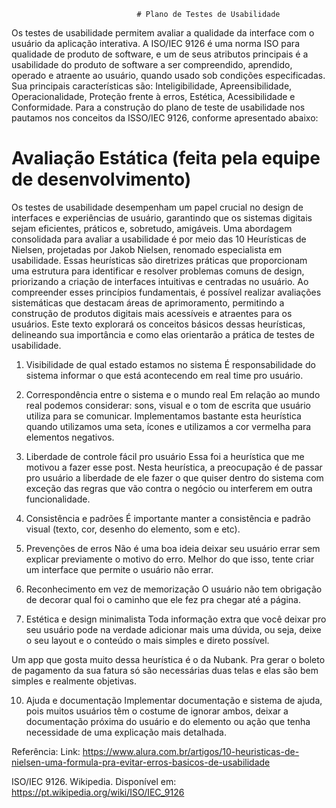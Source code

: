                                 # Plano de Testes de Usabilidade
                                
Os testes de usabilidade permitem avaliar a qualidade da interface com o usuário da aplicação interativa. A ISO/IEC 9126 é uma norma ISO para qualidade de produto de software, e um de seus atributos principais é a usabilidade do produto de software a ser compreendido, aprendido, operado e atraente ao usuário, quando usado sob condições especificadas. Sua principais características são: Inteligibilidade, Apreensibilidade, Operacionalidade, Proteção frente à erros, Estética, Acessibilidade e Conformidade. Para a construção do plano de teste de usabilidade nos pautamos nos conceitos da ISSO/IEC 9126, conforme apresentado abaixo:






# Avaliação Estática (feita pela equipe de desenvolvimento) 

Os testes de usabilidade desempenham um papel crucial no design de interfaces e experiências de usuário, garantindo que os sistemas digitais sejam eficientes, práticos e, sobretudo, amigáveis. Uma abordagem consolidada para avaliar a usabilidade é por meio das 10 Heurísticas de Nielsen, projetadas por Jakob Nielsen, renomado especialista em usabilidade. Essas heurísticas são diretrizes práticas que proporcionam uma estrutura para identificar e resolver problemas comuns de design, priorizando a criação de interfaces intuitivas e centradas no usuário. Ao compreender esses princípios fundamentais, é possível realizar avaliações sistemáticas que destacam áreas de aprimoramento, permitindo a construção de produtos digitais mais acessíveis e atraentes para os usuários. Este texto explorará os conceitos básicos dessas heurísticas, delineando sua importância e como elas orientarão a prática de testes de usabilidade.


1. Visibilidade de qual estado estamos no sistema
É responsabilidade do sistema informar o que está acontecendo em real time pro usuário.

2. Correspondência entre o sistema e o mundo real
Em relação ao mundo real podemos considerar: sons, visual e o tom de escrita que usuário utiliza para se comunicar. Implementamos bastante esta heurística quando utilizamos uma seta, ícones e utilizamos a cor vermelha para elementos negativos.

3. Liberdade de controle fácil pro usuário
Essa foi a heurística que me motivou a fazer esse post. Nesta heurística, a preocupação é de passar pro usuário a liberdade de ele fazer o que quiser dentro do sistema com exceção das regras que vão contra o negócio ou interferem em outra funcionalidade.

4. Consistência e padrões
É importante manter a consistência e padrão visual (texto, cor, desenho do elemento, som e etc).

5. Prevenções de erros
Não é uma boa ideia deixar seu usuário errar sem explicar previamente o motivo do erro. Melhor do que isso, tente criar um interface que permite o usuário não errar.

6. Reconhecimento em vez de memorização
O usuário não tem obrigação de decorar qual foi o caminho que ele fez pra chegar até a página.

7. Estética e design minimalista
 Toda informação extra que você deixar pro seu usuário pode na verdade adicionar mais uma dúvida, ou seja, deixe o seu layout e o conteúdo o mais simples e direto possível.

Um app que gosta muito dessa heurística é o da Nubank. Pra gerar o boleto de pagamento da sua fatura só são necessárias duas telas e elas são bem simples e realmente objetivas.

10. Ajuda e documentação
 Implementar documentação e sistema de ajuda, pois  muitos usuários têm o costume de ignorar ambos,  deixar a documentação próxima do usuário e do elemento ou ação que tenha necessidade de uma explicação mais detalhada.


Referência:
Link: https://www.alura.com.br/artigos/10-heuristicas-de-nielsen-uma-formula-pra-evitar-erros-basicos-de-usabilidade

ISO/IEC 9126. Wikipedia. Disponível em: https://pt.wikipedia.org/wiki/ISO/IEC_9126 

